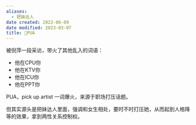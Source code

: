 ```yaml
---
aliases:
  - 把妹达人
date created: 2022-06-09
date modified: 2023-03-07
title: 🐤PUA
---
```


被倪萍一段采访，带火了其他乱入的词语：

- 他在CPU你
- 他在KTV你
- 他在ICU你
- 他在PPT你

PUA，pick up artist 一词爆火，来源于职场打压话题。

但其实源头是把妹达人里面，强调和女生相处，要时不时打压她，从而起到人格降等的效果，拿到两性关系控制权。
